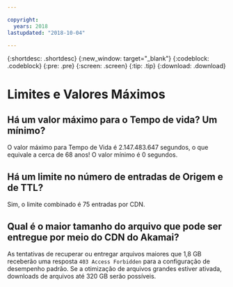 ```yaml
---

copyright:
  years: 2018
lastupdated: "2018-10-04"

---
```


{:shortdesc: .shortdesc}
{:new_window: target="_blank"}
{:codeblock: .codeblock}
{:pre: .pre}
{:screen: .screen}
{:tip: .tip}
{:download: .download}

# Limites e Valores Máximos

## Há um valor máximo para o Tempo de vida? Um mínimo?

O valor máximo para Tempo de Vida é 2.147.483.647 segundos, o que equivale a cerca de 68 anos! O valor mínimo é 0 segundos.

## Há um limite no número de entradas de Origem e de TTL?

Sim, o limite combinado é 75 entradas por CDN.

## Qual é o maior tamanho do arquivo que pode ser entregue por meio do CDN do Akamai?

As tentativas de recuperar ou entregar arquivos maiores que 1,8 GB receberão uma resposta `403 Access Forbidden` para a configuração de desempenho padrão. Se a otimização de arquivos grandes estiver ativada, downloads de arquivos até 320 GB serão possíveis.
